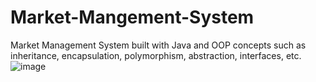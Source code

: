 # Market-Mangement-System
Market Management System built with Java and OOP concepts such as inheritance, encapsulation, polymorphism, abstraction, interfaces, etc.
![image](https://github.com/Pulok000/Market-Mangement-System/assets/30721770/a0ddf571-f390-43be-bb16-cd9829d1364d)

